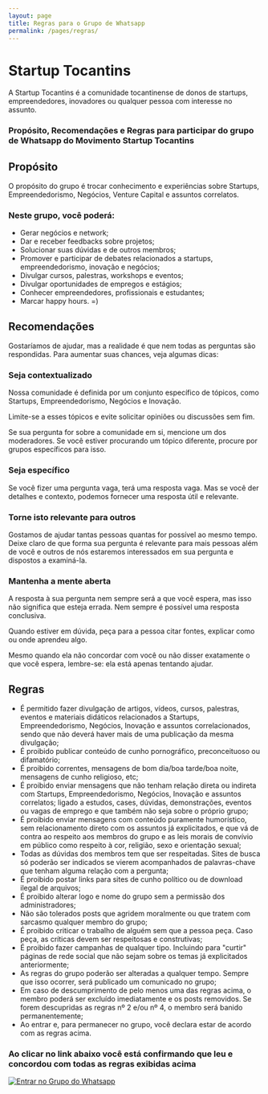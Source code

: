 ```yaml
---
layout: page
title: Regras para o Grupo de Whatsapp
permalink: /pages/regras/
---
```



# Startup Tocantins
A Startup Tocantins é a comunidade tocantinense de donos de startups, empreendedores, inovadores ou qualquer pessoa com interesse no assunto.



### Propósito, Recomendações e Regras para participar do grupo de Whatsapp do Movimento Startup Tocantins


## Propósito
O propósito do grupo é trocar conhecimento e experiências sobre Startups, Empreendedorismo, Negócios, Venture Capital e assuntos correlatos.

### Neste grupo, você poderá:

- Gerar negócios e network;
- Dar e receber feedbacks sobre projetos;
- Solucionar suas dúvidas e de outros membros;
- Promover e participar de debates relacionados a startups, empreendedorismo, inovação e negócios;
- Divulgar cursos, palestras, workshops e eventos;
- Divulgar oportunidades de empregos e estágios;
- Conhecer empreendedores, profissionais e estudantes;
- Marcar happy hours. =)


## Recomendações
Gostaríamos de ajudar, mas a realidade é que nem todas as perguntas são respondidas. Para aumentar suas chances, veja algumas dicas:

### Seja contextualizado
Nossa comunidade é definida por um conjunto específico de tópicos, como Startups, Empreendedorismo, Negócios e Inovação.

Limite-se a esses tópicos e evite solicitar opiniões ou discussões sem fim.

Se sua pergunta for sobre a comunidade em si, mencione um dos moderadores. Se você estiver procurando um tópico diferente, procure por grupos específicos para isso.

### Seja específico
Se você fizer uma pergunta vaga, terá uma resposta vaga. Mas se você der detalhes e contexto, podemos fornecer uma resposta útil e relevante.

### Torne isto relevante para outros
Gostamos de ajudar tantas pessoas quantas for possível ao mesmo tempo. Deixe claro de que forma sua pergunta é relevante para mais pessoas além de você e outros de nós estaremos interessados em sua pergunta e dispostos a examiná-la.

### Mantenha a mente aberta
A resposta à sua pergunta nem sempre será a que você espera, mas isso não significa que esteja errada. Nem sempre é possível uma resposta conclusiva.

Quando estiver em dúvida, peça para a pessoa citar fontes, explicar como ou onde aprendeu algo.

Mesmo quando ela não concordar com você ou não disser exatamente o que você espera, lembre-se: ela está apenas tentando ajudar.



## Regras
- É permitido fazer divulgação de artigos, vídeos, cursos, palestras, eventos e materiais didáticos relacionados a Startups, Empreendedorismo, Negócios, Inovação e assuntos correlacionados, sendo que não deverá haver mais de uma publicação da mesma divulgação;
- É proibido publicar conteúdo de cunho pornográfico, preconceituoso ou difamatório;
- É proibido correntes, mensagens de bom dia/boa tarde/boa noite, mensagens de cunho religioso, etc;
- É proibido enviar mensagens que não tenham relação direta ou indireta com Startups, Empreendedorismo, Negócios, Inovação e assuntos correlatos; ligado a estudos, cases, dúvidas, demonstrações, eventos ou vagas de emprego e que também não seja sobre o próprio grupo;
- É proibido enviar mensagens com conteúdo puramente humorístico, sem relacionamento direto com os assuntos já explicitados, e que vá de contra ao respeito aos membros do grupo e as leis morais de convívio em público como respeito à cor, religião, sexo e orientação sexual;
- Todas as dúvidas dos membros tem que ser respeitadas. Sites de busca só poderão ser indicados se vierem acompanhados de palavras-chave que tenham alguma relação com a pergunta;
- É proibido postar links para sites de cunho político ou de download ilegal de arquivos;
- É proibido alterar logo e nome do grupo sem a permissão dos administradores;
- Não são tolerados posts que agridem moralmente ou que tratem com sarcasmo qualquer membro do grupo;
- É proibido criticar o trabalho de alguém sem que a pessoa peça. Caso peça, as críticas devem ser respeitosas e construtivas;
- É proibido fazer campanhas de qualquer tipo. Incluindo para "curtir" páginas de rede social que não sejam sobre os temas já explicitados anteriormente;
- As regras do grupo poderão ser alteradas a qualquer tempo. Sempre que isso ocorrer, será publicado um comunicado no grupo;
- Em caso de descumprimento de pelo menos uma das regras acima, o membro poderá ser excluído imediatamente e os posts removidos. Se forem descupridas as regras nº 2 e/ou nº 4, o membro será banido permanentemente;
- Ao entrar e, para permanecer no grupo, você declara estar de acordo com as regras acima.


### Ao clicar no link abaixo você está confirmando que leu e concordou com todas as regras exibidas acima
[![Entrar no Grupo do Whatsapp](/img/whatsapp-button.png)](http://bit.ly/2xaFN4N)

